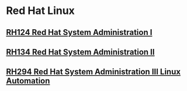 # Red Hat Linux
## [RH124 Red Hat System Administration I](/rh124_red_hat_system_administration_i/README.md)
## [RH134 Red Hat System Administration II](/rh134_red_hat_system_administration_ii/README.md)
## [RH294 Red Hat System Administration III Linux Automation](/rh294_red_hat_system_administration_iii_linux_automation/README.md)
